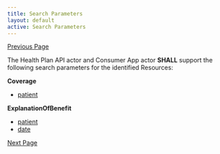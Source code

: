 ```yaml
---
title: Search Parameters
layout: default
active: Search Parameters
---
```


[Previous Page](Authorization,_Authentication,_and_Registration.html)

The Health Plan API actor and Consumer App actor **SHALL** support the following search parameters for the identified Resources:

**Coverage**
* [patient](https://trifolia-fhir-dev.lantanagroup.com/igs/lantana_prod_hapi_r4/carin-bb/SearchParameter-carin-bb-coverage-patient-sp.html)

**ExplanationOfBenefit**
* [patient](https://trifolia-fhir-dev.lantanagroup.com/igs/lantana_prod_hapi_r4/carin-bb/SearchParameter-carin-bb-explanationofbenefit-patient-sp.html)
* [date](https://trifolia-fhir-dev.lantanagroup.com/igs/lantana_prod_hapi_r4/carin-bb/SearchParameter-carin-bb-explanationofbenefit-created-sp.html)

[Next Page](Benefit_to_Consumers_and_Health_Plans.html)